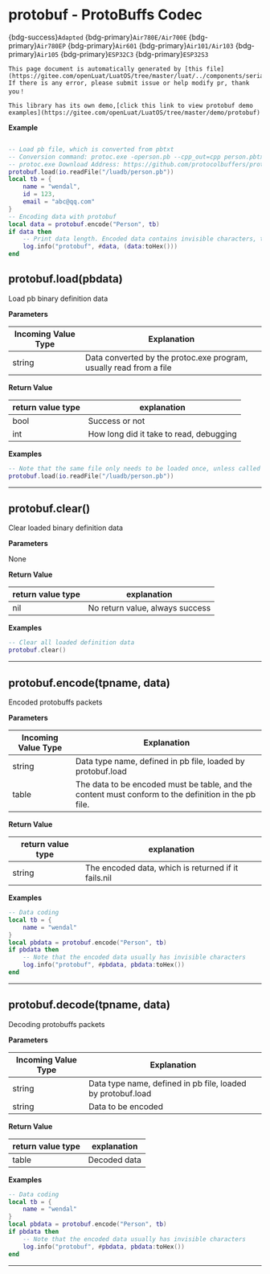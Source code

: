 # protobuf - ProtoBuffs Codec

{bdg-success}`Adapted` {bdg-primary}`Air780E/Air700E` {bdg-primary}`Air780EP` {bdg-primary}`Air601` {bdg-primary}`Air101/Air103` {bdg-primary}`Air105` {bdg-primary}`ESP32C3` {bdg-primary}`ESP32S3`

```{note}
This page document is automatically generated by [this file](https://gitee.com/openLuat/LuatOS/tree/master/luat/../components/serialization/protobuf/luat_lib_protobuf.c). If there is any error, please submit issue or help modify pr, thank you！
```

```{tip}
This library has its own demo,[click this link to view protobuf demo examples](https://gitee.com/openLuat/LuatOS/tree/master/demo/protobuf)
```

**Example**

```lua

-- Load pb file, which is converted from pbtxt
-- Conversion command: protoc.exe -operson.pb --cpp_out=cpp person.pbtxt
-- protoc.exe Download Address: https://github.com/protocolbuffers/protobuf/releases
protobuf.load(io.readFile("/luadb/person.pb"))
local tb = {
    name = "wendal",
    id = 123,
    email = "abc@qq.com"
}
-- Encoding data with protobuf
local data = protobuf.encode("Person", tb)
if data then
    -- Print data length. Encoded data contains invisible characters, toHex is easy to display
    log.info("protobuf", #data, (data:toHex()))
end

```

## protobuf.load(pbdata)



Load pb binary definition data

**Parameters**

|Incoming Value Type | Explanation|
|-|-|
|string|Data converted by the protoc.exe program, usually read from a file|

**Return Value**

|return value type | explanation|
|-|-|
|bool|Success or not|
|int|How long did it take to read, debugging|

**Examples**

```lua
-- Note that the same file only needs to be loaded once, unless called protobuf.clear()
protobuf.load(io.readFile("/luadb/person.pb"))

```

---

## protobuf.clear()



Clear loaded binary definition data

**Parameters**

None

**Return Value**

|return value type | explanation|
|-|-|
|nil|No return value, always success|

**Examples**

```lua
-- Clear all loaded definition data
protobuf.clear()

```

---

## protobuf.encode(tpname, data)



Encoded protobuffs packets

**Parameters**

|Incoming Value Type | Explanation|
|-|-|
|string|Data type name, defined in pb file, loaded by protobuf.load|
|table|The data to be encoded must be table, and the content must conform to the definition in the pb file.|

**Return Value**

|return value type | explanation|
|-|-|
|string|The encoded data, which is returned if it fails.nil|

**Examples**

```lua
-- Data coding
local tb = {
    name = "wendal"
}
local pbdata = protobuf.encode("Person", tb)
if pbdata then
    -- Note that the encoded data usually has invisible characters
    log.info("protobuf", #pbdata, pbdata:toHex())
end

```

---

## protobuf.decode(tpname, data)



Decoding protobuffs packets

**Parameters**

|Incoming Value Type | Explanation|
|-|-|
|string|Data type name, defined in pb file, loaded by protobuf.load|
|string|Data to be encoded|

**Return Value**

|return value type | explanation|
|-|-|
|table|Decoded data|

**Examples**

```lua
-- Data coding
local tb = {
    name = "wendal"
}
local pbdata = protobuf.encode("Person", tb)
if pbdata then
    -- Note that the encoded data usually has invisible characters
    log.info("protobuf", #pbdata, pbdata:toHex())
end

```

---


